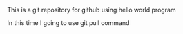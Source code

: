 This is a git repository for github using hello world program

In this time I going to use git pull command
